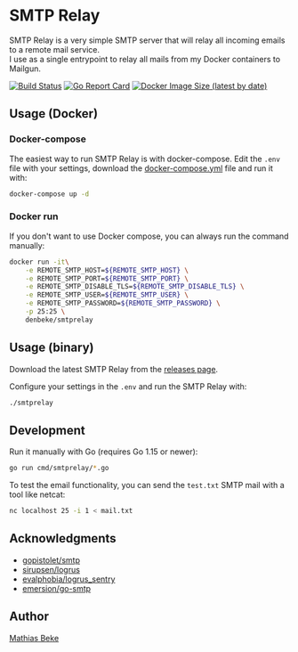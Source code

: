 # SMTP Relay

SMTP Relay is a very simple SMTP server that will relay all incoming emails to a remote mail service.  
I use as a single entrypoint to relay all mails from my Docker containers to Mailgun.

[![Build Status](https://travis-ci.com/DenBeke/smtprelay.svg?branch=master)](https://travis-ci.com/DenBeke/smtprelay)
[![Go Report Card](https://goreportcard.com/badge/github.com/DenBeke/smtprelay)](https://goreportcard.com/report/github.com/DenBeke/smtprelay)
[![Docker Image Size (latest by date)](https://img.shields.io/docker/image-size/denbeke/smtprelay?sort=date)](https://hub.docker.com/r/denbeke/smtprelay)


## Usage (Docker)

### Docker-compose

The easiest way to run SMTP Relay is with docker-compose.
Edit the `.env` file with your settings,  download the [docker-compose.yml](./docker-compose.yml) file and run it with:

```bash
docker-compose up -d
```


### Docker run

If you don't want to use Docker compose, you can always run the command manually:

```bash
docker run -it\
    -e REMOTE_SMTP_HOST=${REMOTE_SMTP_HOST} \
    -e REMOTE_SMTP_PORT=${REMOTE_SMTP_PORT} \
    -e REMOTE_SMTP_DISABLE_TLS=${REMOTE_SMTP_DISABLE_TLS} \
    -e REMOTE_SMTP_USER=${REMOTE_SMTP_USER} \
    -e REMOTE_SMTP_PASSWORD=${REMOTE_SMTP_PASSWORD} \
    -p 25:25 \
    denbeke/smtprelay
```



## Usage (binary)

Download the latest SMTP Relay from the [releases page](https://github.com/DenBeke/smtprelay/releases).

Configure your settings in the `.env` and run the SMTP Relay with:

```bash
./smtprelay
```


## Development

Run it manually with Go (requires Go 1.15 or newer):

```bash
go run cmd/smtprelay/*.go
```

To test the email functionality, you can send the `test.txt` SMTP mail with a tool like netcat:

```bash
nc localhost 25 -i 1 < mail.txt
```


## Acknowledgments

- [gopistolet/smtp](https://github.com/gopistolet/smtp)
- [sirupsen/logrus](https://github.com/sirupsen/logrus)
- [evalphobia/logrus_sentry](https://github.com/evalphobia/logrus_sentry)
- [emersion/go-smtp](https://github.com/emersion/go-smtp)



## Author

[Mathias Beke](https://denbeke.be)

